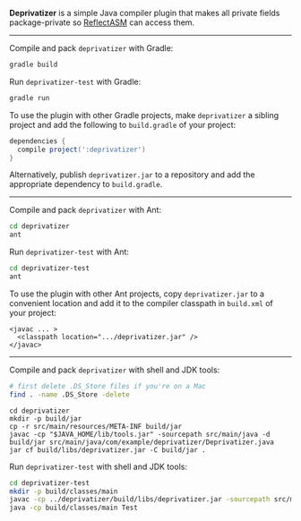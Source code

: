 **Deprivatizer** is a simple Java compiler plugin that makes all private fields package-private so [ReflectASM](/EsotericSoftware/reflectasm) can access them.

---

Compile and pack ```deprivatizer``` with Gradle:

```sh
gradle build
```

Run ```deprivatizer-test``` with Gradle:

```sh
gradle run
```

To use the plugin with other Gradle projects, make ```deprivatizer``` a sibling project and add the following to ```build.gradle``` of your project:

```gradle
dependencies {
  compile project(':deprivatizer')
}
```

Alternatively, publish ```deprivatizer.jar``` to a repository and add the appropriate dependency to ```build.gradle```.

---

Compile and pack ```deprivatizer``` with Ant:
```sh
cd deprivatizer
ant
```

Run ```deprivatizer-test``` with Ant:

```sh
cd deprivatizer-test
ant
```

To use the plugin with other Ant projects, copy ```deprivatizer.jar``` to a convenient location and add it to the compiler classpath in ```build.xml``` of your project:

```ant
<javac ... >
  <classpath location=".../deprivatizer.jar" />
</javac>
```

---

Compile and pack ```deprivatizer``` with shell and JDK tools:

```sh
# first delete .DS_Store files if you're on a Mac
find . -name .DS_Store -delete
```

```
cd deprivatizer
mkdir -p build/jar
cp -r src/main/resources/META-INF build/jar
javac -cp "$JAVA_HOME/lib/tools.jar" -sourcepath src/main/java -d build/jar src/main/java/com/example/deprivatizer/Deprivatizer.java
jar cf build/libs/deprivatizer.jar -C build/jar .
```

Run ```deprivatizer-test``` with shell and JDK tools:

```sh
cd deprivatizer-test
mkdir -p build/classes/main
javac -cp ../deprivatizer/build/libs/deprivatizer.jar -sourcepath src/main/java -d build/classes/main src/main/java/Test.java
java -cp build/classes/main Test
```
